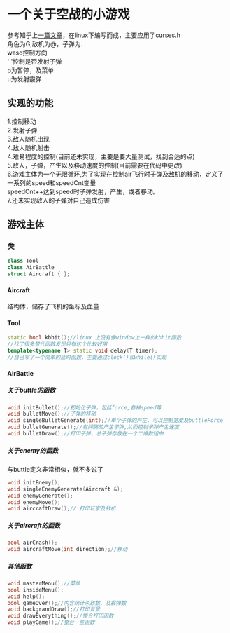 # 一个关于空战的小游戏
参考知乎上[一篇文章](https://zhuanlan.zhihu.com/p/24798125)，在linux下编写而成，主要应用了curses.h  
角色为G,敌机为@，子弹为.  
wasd控制方向  
' '控制是否发射子弹  
p为暂停，及菜单  
u为发射霰弹  
## 实现的功能
1.控制移动  
2.发射子弹   
3.敌人随机出现  
4.敌人随机射击  
4.难易程度的控制(目前还未实现，主要是要大量测试，找到合适的点)  
5.敌人，子弹，产生以及移动速度的控制(目前需要在代码中更改)  
6.游戏主体为一个无限循环,为了实现在控制air飞行时子弹及敌机的移动，定义了一系列的speed和speedCnt变量  
speedCnt++达到speed时子弹发射，产生，或者移动。  
7.还未实现敌人的子弹对自己造成伤害  
## 游戏主体
### 类
```c++
class Tool
class AirBattle
struct Aircraft { };
```
#### Aircraft
结构体，储存了飞机的坐标及血量
#### Tool
```c++
static bool kbhit();//linux 上没有像window上一样的kbhit函数
//找了很多替代函数发现只有这个比较好用
template<typename T> static void delay(T timer);
//自己写了一个简单的延时函数，主要通过clock()和while()实现
```
#### AirBattle
##### 关于buttle的函数
```c++
void initBullet();//初始化子弹，包括force,各种speed等
void bulletMove();//子弹的移动
void singleBulletGenerate(int);//单个子弹的产生，可以控制宽度及buttleForce
void bulletGenerate();//有间隔的产生子弹,从而控制子弹产生速度
void bulletDraw();//打印子弹，总子弹存放在一个二维数组中

```
##### 关于enemy的函数
与buttle定义非常相似，就不多说了
```c++
void initEnemy();
void singleEnemyGenerate(Aircraft &);
void enemyGenerate();
void enemyMove();
void aircraftDraw();// 打印玩家及敌机
```
##### 关于aircraft的函数
```c++
bool airCrash();
void aircraftMove(int direction);//移动
```
##### 其他函数
```c++
void masterMenu();//菜单
bool insideMenu();
void help();
bool gameOver();//内含统计杀敌数，及霰弹数
void backgrandDraw();//打印背景
void drawEverything();//整合打印函数
void playGame();//整合一些函数
```

